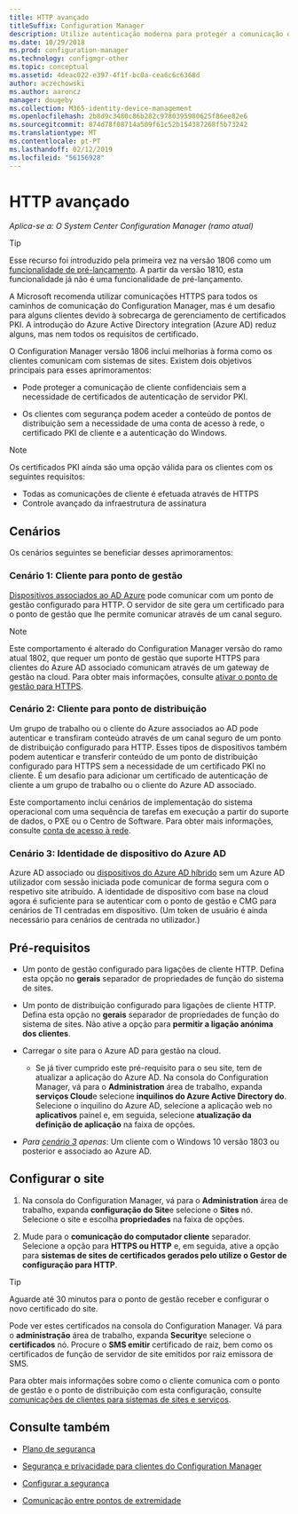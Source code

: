 ```yaml
---
title: HTTP avançado
titleSuffix: Configuration Manager
description: Utilize autenticação moderna para proteger a comunicação de cliente sem a necessidade de certificados PKI.
ms.date: 10/29/2018
ms.prod: configuration-manager
ms.technology: configmgr-other
ms.topic: conceptual
ms.assetid: 4deac022-e397-4f1f-bc0a-cea6c6c6368d
author: aczechowski
ms.author: aaroncz
manager: dougeby
ms.collection: M365-identity-device-management
ms.openlocfilehash: 2b8d9c3480c86b282c9780395980625f86ee82e6
ms.sourcegitcommit: 874d78f08714a509f61c52b154387268f5b73242
ms.translationtype: MT
ms.contentlocale: pt-PT
ms.lasthandoff: 02/12/2019
ms.locfileid: "56156928"
---
```

# <a name="enhanced-http"></a>HTTP avançado

*Aplica-se a: O System Center Configuration Manager (ramo atual)*

<!--1356889,1358460-->

> [!Tip]  
> Esse recurso foi introduzido pela primeira vez na versão 1806 como um [funcionalidade de pré-lançamento](/sccm/core/servers/manage/pre-release-features). A partir da versão 1810, esta funcionalidade já não é uma funcionalidade de pré-lançamento.  


A Microsoft recomenda utilizar comunicações HTTPS para todos os caminhos de comunicação do Configuration Manager, mas é um desafio para alguns clientes devido à sobrecarga de gerenciamento de certificados PKI. A introdução do Azure Active Directory integration (Azure AD) reduz alguns, mas nem todos os requisitos de certificado. 

O Configuration Manager versão 1806 inclui melhorias à forma como os clientes comunicam com sistemas de sites. Existem dois objetivos principais para esses aprimoramentos:  

- Pode proteger a comunicação de cliente confidenciais sem a necessidade de certificados de autenticação de servidor PKI.  

- Os clientes com segurança podem aceder a conteúdo de pontos de distribuição sem a necessidade de uma conta de acesso à rede, o certificado PKI de cliente e a autenticação do Windows.  

> [!Note]  
> Os certificados PKI ainda são uma opção válida para os clientes com os seguintes requisitos:   
> - Todas as comunicações de cliente é efetuada através de HTTPS  
> - Controle avançado da infraestrutura de assinatura  


## <a name="bkmk_scenario"></a> Cenários

Os cenários seguintes se beneficiar desses aprimoramentos:  


### <a name="bkmk_scenario1"></a> Cenário 1: Cliente para ponto de gestão
<!--1356889-->

[Dispositivos associados ao AD Azure](https://docs.microsoft.com/azure/active-directory/device-management-introduction#azure-ad-joined-devices) pode comunicar com um ponto de gestão configurado para HTTP. O servidor de site gera um certificado para o ponto de gestão que lhe permite comunicar através de um canal seguro.   

> [!Note]  
> Este comportamento é alterado do Configuration Manager versão do ramo atual 1802, que requer um ponto de gestão que suporte HTTPS para clientes do Azure AD associado comunicam através de um gateway de gestão na cloud. Para obter mais informações, consulte [ativar o ponto de gestão para HTTPS](/sccm/core/clients/manage/cmg/certificates-for-cloud-management-gateway#bkmk_mphttps).  


### <a name="bkmk_scenario2"></a> Cenário 2: Cliente para ponto de distribuição
<!--1358228-->

Um grupo de trabalho ou o cliente do Azure associados ao AD pode autenticar e transfiram conteúdo através de um canal seguro de um ponto de distribuição configurado para HTTP. Esses tipos de dispositivos também podem autenticar e transferir conteúdo de um ponto de distribuição configurado para HTTPS sem a necessidade de um certificado PKI no cliente. É um desafio para adicionar um certificado de autenticação de cliente a um grupo de trabalho ou o cliente do Azure AD associado.

Este comportamento inclui cenários de implementação do sistema operacional com uma sequência de tarefas em execução a partir do suporte de dados, o PXE ou o Centro de Software. Para obter mais informações, consulte [conta de acesso à rede](/sccm/core/plan-design/hierarchy/accounts#network-access-account).<!--1358278-->


### <a name="bkmk_scenario3"></a> Cenário 3: Identidade de dispositivo do Azure AD 
<!--1358460-->

Azure AD associado ou [dispositivos do Azure AD híbrido](https://docs.microsoft.com/azure/active-directory/device-management-introduction#hybrid-azure-ad-joined-devices) sem um Azure AD utilizador com sessão iniciada pode comunicar de forma segura com o respetivo site atribuído. A identidade de dispositivo com base na cloud agora é suficiente para se autenticar com o ponto de gestão e CMG para cenários de TI centradas em dispositivo. (Um token de usuário é ainda necessário para cenários de centrada no utilizador.)  


## <a name="prerequisites"></a>Pré-requisitos  

- Um ponto de gestão configurado para ligações de cliente HTTP. Defina esta opção no **gerais** separador de propriedades de função do sistema de sites.  

- Um ponto de distribuição configurado para ligações de cliente HTTP. Defina esta opção no **gerais** separador de propriedades de função do sistema de sites. Não ative a opção para **permitir a ligação anónima dos clientes**.  

- Carregar o site para o Azure AD para gestão na cloud.  

    - Se já tiver cumprido este pré-requisito para o seu site, tem de atualizar a aplicação do Azure AD. Na consola do Configuration Manager, vá para o **Administration** área de trabalho, expanda **serviços Cloud**e selecione **inquilinos do Azure Active Directory do**. Selecione o inquilino do Azure AD, selecione a aplicação web no **aplicativos** painel e, em seguida, selecione **atualização da definição de aplicação** na faixa de opções.  

- *Para [cenário 3](#bkmk_scenario3) apenas*: Um cliente com o Windows 10 versão 1803 ou posterior e associado ao Azure AD. 



## <a name="configure-the-site"></a>Configurar o site

1. Na consola do Configuration Manager, vá para o **Administration** área de trabalho, expanda **configuração do Site**e selecione o **Sites** nó. Selecione o site e escolha **propriedades** na faixa de opções.  

2. Mude para o **comunicação do computador cliente** separador. Selecione a opção para **HTTPS ou HTTP** e, em seguida, ative a opção para **sistemas de sites de certificados gerados pelo utilize o Gestor de configuração para HTTP**.  

> [!Tip]
> Aguarde até 30 minutos para o ponto de gestão receber e configurar o novo certificado do site.

Pode ver estes certificados na consola do Configuration Manager. Vá para o **administração** área de trabalho, expanda **Security**e selecione o **certificados** nó. Procure o **SMS emitir** certificado de raiz, bem como os certificados de função de servidor de site emitidos por raiz emissora de SMS.

Para obter mais informações sobre como o cliente comunica com o ponto de gestão e o ponto de distribuição com esta configuração, consulte [comunicações de clientes para sistemas de sites e serviços](/sccm/core/plan-design/hierarchy/communications-between-endpoints#Planning_Client_to_Site_System).



## <a name="see-also"></a>Consulte também
- [Plano de segurança](/sccm/core/plan-design/security/plan-for-security)  

- [Segurança e privacidade para clientes do Configuration Manager](/sccm/core/clients/deploy/plan/security-and-privacy-for-clients)  

- [Configurar a segurança](/sccm/core/plan-design/security/configure-security)  

- [Comunicação entre pontos de extremidade](/sccm/core/plan-design/hierarchy/communications-between-endpoints)  

